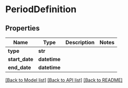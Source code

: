 # PeriodDefinition

## Properties
Name | Type | Description | Notes
------------ | ------------- | ------------- | -------------
**type** | **str** |  | 
**start_date** | **datetime** |  | 
**end_date** | **datetime** |  | 

[[Back to Model list]](../README.md#documentation-for-models) [[Back to API list]](../README.md#documentation-for-api-endpoints) [[Back to README]](../README.md)

